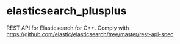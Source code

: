 # elasticsearch_plusplus
REST API for Elasticsearch for C++. Comply with https://github.com/elastic/elasticsearch/tree/master/rest-api-spec
